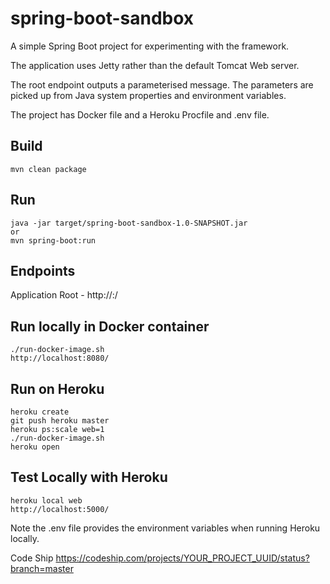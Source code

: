 spring-boot-sandbox
====

A simple Spring Boot project for experimenting with the framework.

The application uses Jetty rather than the default Tomcat Web server.

The root endpoint outputs a parameterised message. The parameters are picked up from Java 
system properties and environment variables.

The project has Docker file and a Heroku Procfile and .env file.

Build
----
```
mvn clean package
```

Run
----
```
java -jar target/spring-boot-sandbox-1.0-SNAPSHOT.jar
or
mvn spring-boot:run
```

Endpoints
----
Application Root - http://<host>:<port>/

Run locally in Docker container
----
```
./run-docker-image.sh
http://localhost:8080/
```

Run on Heroku
----
```
heroku create
git push heroku master
heroku ps:scale web=1
./run-docker-image.sh
heroku open
```

Test Locally with Heroku
----
```
heroku local web
http://localhost:5000/
```

Note the .env file provides the environment variables when running Heroku locally.

Code Ship
https://codeship.com/projects/YOUR_PROJECT_UUID/status?branch=master

